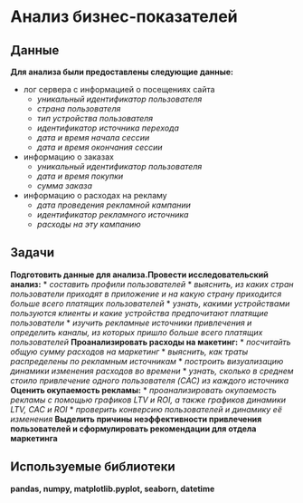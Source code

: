# Анализ бизнес-показателей

## Данные

**Для анализа были предоставлены следующие данные:**
* лог сервера с информацией о посещениях сайта
    * *уникальный идентификатор пользователя*
    * *страна пользователя*
    * *тип устройства пользователя*
    * *идентификатор источника перехода*
    * *дата и время начала сессии*
    * *дата и время окончания сессии*
* информацию о заказах
    * *уникальный идентификатор пользователя*
    * *дата и время покупки*
    * *сумма заказа*
* информацию о расходах на рекламу
    * *дата проведения рекламной кампании*
    * *идентификатор рекламного источника*
    * *расходы на эту кампанию*   
    
## Задачи
    
**Подготовить данные для анализа.Провести исследовательский анализ:**
    * *составить профили пользователей*
    * *выяснить, из каких стран пользователи приходят в приложение и на какую страну приходится больше всего платящих пользователей*
    * *узнать, какими устройствами пользуются клиенты и какие устройства предпочитают платящие пользователи*
    * *изучить рекламные источники привлечения и определить каналы, из которых пришло больше всего платящих пользователей*
**Проанализировать расходы на макетинг:**
    * *посчитайть общую сумму расходов на маркетинг*
    * *выяснить, как траты распределены по рекламным источникам*
    * *построить визуализацию динамики изменения расходов во времени*
    * *узнать, сколько в среднем стоило привлечение одного пользователя (CAC) из каждого источника*
**Оценить окупаемость рекламы:**
    * *проанализировать окупаемость рекламы c помощью графиков LTV и ROI, а также графиков динамики LTV, CAC и ROI*
    * *проверить конверсию пользователей и динамику её изменения*
**Выделить причины неэффективности привлечения пользователей и сформулировать рекомендации для отдела маркетинга**
       

## Используемые библиотеки

**pandas, numpy, matplotlib.pyplot, seaborn, datetime**